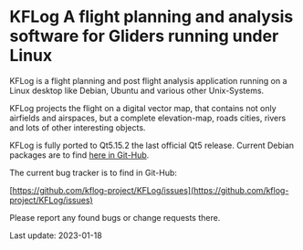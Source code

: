 KFLog
A flight planning and analysis software for Gliders running under Linux
=====

KFLog is a flight planning and post flight analysis application running on a
Linux desktop like Debian, Ubuntu and various other Unix-Systems.

KFLog projects the flight on a digital vector map, that contains not only
airfields and airspaces, but a complete elevation-map, roads cities, rivers
and lots of other interesting objects.

KFLog is fully ported to Qt5.15.2 the last official Qt5 release. Current
Debian packages are to find [here in Git-Hub](https://github.com/kflog-project/KFLog/tree/master/Releases).

The current bug tracker is to find in Git-Hub:

[https://github.com/kflog-project/KFLog/issues](https://github.com/kflog-project/KFLog/issues)

Please report any found bugs or change requests there.

Last update: 2023-01-18

